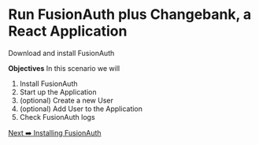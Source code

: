 

<!-- CONTENT -->

# Run FusionAuth plus Changebank, a React Application<br></span>

<div class="step-title">Download and install FusionAuth</div>

**Objectives**
In this scenario we will

1. Install FusionAuth
2. Start up the Application
3. (optional) Create a new User
4. (optional) Add User to the Application
5. Check FusionAuth logs

<!-- NAVIGATION -->
<div id="navigation-bottom" class="navigation-bottom">

 <a href='command:katapod.loadPage?[{"step":"step1"}]'
    class="btn btn-dark navigation-bottom-right">Next ➡️ Installing FusionAuth
  </a>
</div>
